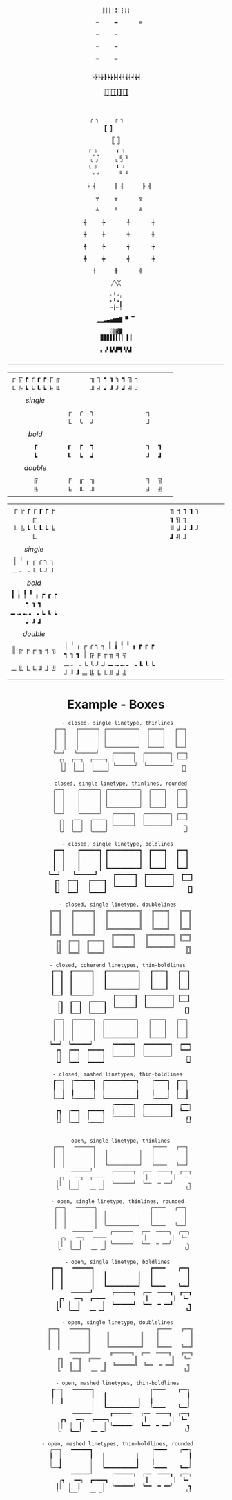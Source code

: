 ﻿        
<div align="center">

        
```

║│┃╎╏┆┇┊┋

  ─     ━       ═
 
  ╌     ╍        
 
  ┄     ┅        
 
  ┈     ┉        


├┝┞┟┠┡┢┣┤┥┦┧┨┩┪┫

┬┭┮┯┰┱┲┳
┴┵┶┷┸┹┺┻



╭ ╮     ┌ ┐      
┏ ┓     
┗ ┛     
╔ ╗
╚ ╝
┍ ┑      ┎ ┒      
╒ ╕      ╓ ╖    
╰ ╯     └ ┘      
┕ ┙      ┖ ┚      
╘ ╛      ╙ ╜    

  ╞ ╡      ╟ ╢      ╠ ╣
 
  ╤     ╥       ╦
 
  ╧     ╨       ╩

  ┽     ┾       ╀       ╁
 
  ┿     ╂       ╪       ╫
 
  ╃     ╄       ╅       ╆
 
  ╇     ╈       ╉       ╊
 
  ┼      ╋       ╬ 

╱╲╳

╴╵╶╷
╸╹╺╻
╼╽╾╿

▁▁▂▃▄▅▆▇ ▀ ▔

░▒▓█
▉▉▊▋▌▍▎▏▐▕

▖▗▘▙▚▛▜▝▞▟


```






  ---

  



|                 |     |     |                 |     |     |     |
| :-------------: | --- | --- | --------------- | --- | --- | --- |
| ┌ ╔ ┏ ╭ ┎ ┍ ╒ ╓ |     |     | ╖ ╕ ┑ ┒ ╮ ┓ ╗ ┐ |     |
| └ ╚ ┗ ╰ ┖ ┕ ╘ ╙ |     |     | ╜ ╛ ┙ ┚ ╯ ┛ ╝ ┘ |     |
|    *single*     |     |     |                 |     |     |
|                 | ┌   | ╭   | ╮               | ┐   |     |
|                 | └   | ╰   | ╯               | ┘   |     |
|     *bold*      |     |     |                 |     |     |
|        ┏        | ┎   | ┍   | ┑               | ┒   | ┓   |
|        ┗        | ┖   | ┕   | ┙               | ┚   | ┛   |
|    *double*     |     |     |                 |     |     |
|        ╔        | ╒   | ╓   | ╖               | ╕   | ╗   |
|        ╚        | ╘   | ╙   | ╜               | ╛   | ╝   |

|                         |                                                   |     |                 |     |     |     |
| :---------------------: | ------------------------------------------------- | --- | --------------- | --- | --- | --- |
|     ┌ ╔ ┏ ╭ ┎ ┍ ╒ ╓     |                                                   |     | ╖ ╕ ┑ ┒ ╮ ┓ ╗ ┐ |     |
|     └ ╚ ┗ ╰ ┖ ┕ ╘ ╙     |                                                   |     | ╜ ╛ ┙ ┚ ╯ ┛ ╝ ┘ |     |
|        *single*         |
|  │ ╵ ╷         ┌ ╭ ╮ ┐  |
|  ─ ╴ ╶         └ ╰ ╯ ┘  |
|         *bold*          |
| ┃ ╽ ╿ ╹ ╻   ┏ ┎ ┍ ┑ ┒ ┓ |
| ━ ╼ ╾ ╸ ╺   ┗ ┖ ┕ ┙ ┚ ┛ |
|        *double*         |
| ║           ╔ ╒ ╓ ╖ ╕ ╗ | │ ╵ ╷ ┌ ╭ ╮ ┐ ┃ ╽ ╿ ╹ ╻ ┏ ┎ ┍ ┑ ┒ ┓ ║ ╔ ╒ ╓ ╖ ╕ ╗ |
| ═           ╚ ╘ ╙ ╜ ╛ ╝ | ─ ╴ ╶ └ ╰ ╯ ┘ ━ ╼ ╾ ╸ ╺ ┗ ┖ ┕ ┙ ┚ ┛ ═ ╚ ╘ ╙ ╜ ╛ ╝ |

<!--s
+───+
|   |
+───+

▛▀▀▜
▌   ▐    ├  ╰  ┕

▙▄▄▟

█▓▒░
-->


# Example - Boxes
```
 - closed, single linetype, thinlines
   ┌──┐   ┌──────┐ ┌──────────┐  ┌────┐   ┌──┐
   │  │   │      │ │          │  │    │   │  │
   │  │   │      │ │          │  │    │   │  │
   │  │   │      │ └──────────┘  └────┘   └──┘
   └──┘   └──────┘    ┌──────┐  ┌────────┐ ┌──┐
     ┌┐  ┌──┐  ┌────┐ │      │  │        │ └──┘
     ││  │  │  │    │ └──────┘  └────────┘  ┌┐
     └┘  └──┘  └────┘                       └┘

 - closed, single linetype, thinlines, rounded
   ╭──╮    ╭──────╮ ╭──────────╮  ╭────╮   ╭──╮
   │  │    │      │ │          │  │    │   │  │
   │  │    │      │ │          │  │    │   │  │
   │  │    │      │ ╰──────────╯  ╰────╯   ╰──╯
   ╰──╯    ╰──────╯   ╭──────╮  ╭────────╮ ╭──╮
     ╭╮  ╭──╮  ╭────╮ │      │  │        │ ╰──╯
     ││  │  │  │    │ ╰──────╯  ╰────────╯   ╭╮
     ╰╯  ╰──╯  ╰────╯                        ╰╯

 - closed, single linetype, boldlines
   ┏━━┓    ┏━━━━━━┓ ┏━━━━━━━━━━┓  ┏━━━━┓   ┏━━┓
   ┃  ┃    ┃      ┃ ┃          ┃  ┃    ┃   ┃  ┃
   ┃  ┃    ┃      ┃ ┃          ┃  ┃    ┃   ┃  ┃
   ┃  ┃    ┃      ┃ ┗━━━━━━━━━━┛  ┗━━━━┛   ┗━━┛
   ┗━━┛    ┗━━━━━━┛     ┏━━━━━━┓  ┏━━━━━━━━┓  ┏━━┓
     ┏┓  ┏━━┓   ┏━━━━┓  ┃      ┃  ┃        ┃  ┗━━┛
     ┃┃  ┃  ┃   ┃    ┃  ┗━━━━━━┛  ┗━━━━━━━━┛    ┏┓
     ┗┛  ┗━━┛   ┗━━━━┛                          ┗┛

 - closed, single linetype, doublelines
   ╔══╗   ╔══════╗   ╔══════════╗   ╔════╗   ╔══╗
   ║  ║   ║      ║   ║          ║   ║    ║   ║  ║
   ║  ║   ║      ║   ║          ║   ║    ║   ║  ║
   ║  ║   ║      ║   ╚══════════╝   ╚════╝   ╚══╝
   ╚══╝   ╚══════╝     ╔══════╗   ╔════════╗ ╔══╗
     ╔╗  ╔══╗  ╔════╗  ║      ║   ║        ║ ╚══╝
     ║║  ║  ║  ║    ║  ╚══════╝   ╚════════╝   ╔╗
     ╚╝  ╚══╝  ╚════╝                          ╚╝

 - closed, coherend linetypes, thin-boldlines
   ┎──┒  ┎──────┒   ┎──────────┒   ┎────┒   ┎──┒
   ┃  ┃  ┃      ┃   ┃          ┃   ┃    ┃   ┃  ┃
   ┃  ┃  ┃      ┃   ┃          ┃   ┃    ┃   ┃  ┃
   ┃  ┃  ┃      ┃   ┖──────────┚   ┖────┚   ┖──┚
   ┖──┚  ┖──────┚      ┎──────┒  ┎────────┒ ┎──┒
     ┎┒  ┎──┒  ┎────┒  ┃      ┃  ┃        ┃ ┖──┚
     ┃┃  ┃  ┃  ┃    ┃  ┖──────┚  ┖────────┚   ┎┒
     ┖┚  ┖──┚  ┖────┚                         ┖┚
   ┍━━┑  ┍━━━━━━┑  ┍━━━━━━━━━━┑   ┍━━━━┑   ┍━━┑
   │  │  │      │  │          │   │    │   │  │
   │  │  │      │  │          │   │    │   │  │
   │  │  │      │  ┕━━━━━━━━━━┙   ┕━━━━┙   ┕━━┙
   ┕━━┙  ┕━━━━━━┙      ┍━━━━━━┑  ┍━━━━━━━━┑  ┍━━┑
     ┍┑  ┍━━┑  ┍━━━━┑  │      │  │        │  ┕━━┙
     ││  │  │  │    |  ┕━━━━━━┙  ┕━━━━━━━━┙    ┍┑
     ┕┙  ┕━━┙  ┕━━━━┙                          ┕┙

 - closed, mashed linetypes, thin-boldlines
   ┏──┐  ┌━━━━━━┓  ┏━━━━━━━━━━┓    ┌━━━━┓  ┏──┐
   ┃  │  │      ┃  ┃          │    │    ┃  ┃  │
   │  ┃  ┃      │  │          ┃    ┃    │  │  ┃
   └──┛  └━━━━━━┘  ┗━━━━━━━━━━┛    └━━━━┘  └──┛
                       ┌━━━━━━┐  ┏━━━━━━━━┓  ┌━━┐
     ┏┓  ┌━━┓  ┏━━━━┓  ┃      │  │        ┃  ┗━━┘
     ┃│  │  ┃  ┃    │  └━━━━━━┘  ┗━━━━━━━━┛    ┏┓
     └┘  └━━┛  └━━━━┘                          └┘


 - open, single linetype, thinlines
   ┌──┐   ──────┐                  ┌────   ┌──┐
   │  │         │   │          │   │          │
   │  │         │   │          │   │          │
   │  │         │   └──────────┘   └────   └──┘
          ──────┘      ┌──────┐  ┌──  ────┐  ┌──┐
     ┌┐   ──┐  ┌────             │        │  └─
     ││  │  │       │  └──────┘  └──  ─ ──┘     ┐
     └   └──┘   ── ─┘                          └┘

 - open, single linetype, thinlines, rounded
   ╭──╮   ──────╮                 ╭────   ╭──╮
   │  │         │  │          │   │          │
   │  │         │  │          │   │          │
   │  │         │  ╰──────────╯   ╰────   ╰──╯
          ──────╯     ╭──────╮  ╭──  ────╮  ╭──╮
     ╭╮   ──╮  ╭────            │        │  ╰─
     ││  │  │       │ ╰──────╯  ╰──  ─ ──╯     ╮
     ╰   ╰──╯   ── ─╯                         ╰╯

 - open, single linetype, boldlines
   ┏━━┓   ━━━━━━┓                  ┏━━━━    ┏━━┓
   ┃  ┃         ┃   ┃          ┃   ┃           ┃
   ┃  ┃         ┃   ┃          ┃   ┃           ┃
   ┃  ┃         ┃   ┗━━━━━━━━━━┛   ┗━━━━    ┗━━┛
          ━━━━━━┛      ┏━━━━━━┓  ┏━━  ━━━━┓  ┏━━┓
     ┏┓   ━━┓  ┏━━━━             ┃        ┃  ┗━
     ┃┃  ┃  ┃       ┃  ┗━━━━━━┛  ┗━━  ━ ━━┛     ┓
     ┗   ┗━━┛   ━━ ━┛                          ┗┛

 - open, single linetype, doublelines
   ╔══╗   ══════╗                     ╔════   ╔══╗
   ║  ║         ║     ║          ║    ║          ║
   ║  ║         ║     ║          ║    ║          ║
   ║  ║         ║     ╚══════════╝    ╚════   ╚══╝
          ══════╝      ╔══════╗  ╔══  ════╗   ╔══╗
     ╔╗   ══╗  ╔═══           ║           ║   ╚═
     ║║  ║  ║       ║  ╚══════╝  ╚══  ═ ══╝    ╗
     ╚   ╚══╝   ══ ═╝                         ╚╝

 - open, mashed linetypes, thin-boldlines
   ┏──┐   ━━━━━━┓                  ┌━━━━    ┏━━┐
   ┃  │         ┃   ┃          │   │           ┃
   │  ┃         │   ┃          ┃   ┃           │
                │   ┗━━━━━━━━━━┛   └━━━━    ┗━━┘
          ━━━━━━┘     ┏━━━━━━┐  ┌━━  ━━━━┓  ┌━━┓
     ┏┓   ━━┐  ┏━━━━┓           ┃        │  ┗━
     ┃│  │  ┃       │ └━━━━━━┘  ┗━━  ━ ━━┘     ┓
     └   ┗━━┘   ━━ ━┘                         └┘

 - open, mashed linetypes, thin-boldlines, rounded
   ╭──┐   ━━━━━━┓                   ┌━━━━    ╭━━┐
   ┃  │         ┃   ┃          │    │           ┃
   │  ┃         │   ┃          ┃    ┃           │
   ╰──┛         │   ┗━━━━━━━━━━┛    ╰━━━━    ┗━━┘
          ━━━━━━╯      ╭━━━━━━┐  ┌━━  ━━━━┓  ┌━━╮
     ╭┓   ━━┐  ┏━━━━┓            ┃        │  ┗━
     ┃│  │  ┃       │  ╰━━━━━━┘  ┗━━  ━ ━━╯     ┓
     └   ┗━━┘   ━━ ━┘                          ╰┘

```





</div>

